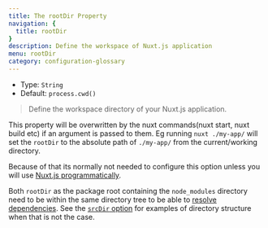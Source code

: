 ```yaml
---
title: The rootDir Property
navigation: {
  title: rootDir
}
description: Define the workspace of Nuxt.js application
menu: rootDir
category: configuration-glossary
---
```


- Type: `String`
- Default: `process.cwd()`

> Define the workspace directory of your Nuxt.js application.

This property will be overwritten by the nuxt commands(nuxt start, nuxt build etc) if an argument is passed to them. Eg running `nuxt ./my-app/` will set the `rootDir` to the absolute path of `./my-app/` from the current/working directory.

Because of that its normally not needed to configure this option unless you will use [Nuxt.js programmatically](/docs/2.x/internals-glossary/nuxt).

<base-alert type="info">

Both `rootDir` as the package root containing the `node_modules` directory need to be within the same directory tree to be able to <a href="https://nodejs.org/api/modules.html#modules_all_together">resolve dependencies</a>. See the [`srcDir` option](/docs/2.x/configuration-glossary/configuration-srcdir) for examples of directory structure when that is not the case.

</base-alert>

